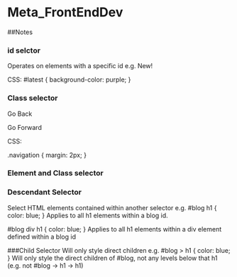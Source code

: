 # Meta_FrontEndDev

##Notes

### id selctor
Operates on elements with a specific id
e.g.
<span id="latest">New!</span>

CSS:
#latest {
    background-color: purple;
}
### Class selector
<a class="navigation">Go Back</a>
<p class="navigation">Go Forward</p>
CSS:

.navigation {
    margin: 2px;
}
### Element and Class selector
<p class="Introduction"></a>

### Descendant Selector
Select HTML elements contained within another selector
e.g.
#blog h1 {
    color: blue;
}
Applies to all h1 elements within a blog id.

#blog div h1 {
    color: blue;
}
Applies to all h1 elements within a div element defined within a blog id

###Child Selector
Will only style direct children  e.g.
#blog > h1 {
    color: blue;
}
Will only style the direct children of #blog, not any levels below that h1 
(e.g. not #blog -> h1 -> h1)


